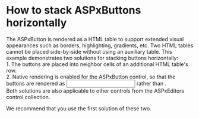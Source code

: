 # How to stack ASPxButtons horizontally


<p>The ASPxButton is rendered as a HTML table to support extended visual appearances such as borders, highlighting, gradients, etc. Two HTML tables cannot be placed side-by-side without using an auxiliary table. This example demonstrates two solutions for stacking buttons horizontally:<br />
1. The buttons are placed into neighbor cells of an additional HTML table's row.<br />
2. Native rendering is enabled for the ASPxButton control, so that the buttons are rendered as <input> rather than <table>.<br />
Both solutions are also applicable to other controls from the ASPxEditors control collection.</p><p>We recommend that you use the first solution of these two.</p>

<br/>


